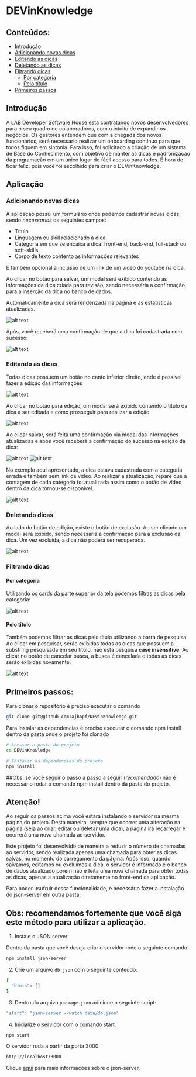 # DEVinKnowledge

## Conteúdos:

- [Introdução](#introdução)
- [Adicionando novas dicas](#adicionando-novas-dicas)
- [Editando as dicas](#editando-as-dicas)
- [Deletando as dicas](#deletando-dicas)
- [Filtrando dicas](#filtrando-dicas)
  * [Por categoria](#por-categoria)
  * [Pelo título](#pelo-título)
- [Primeiros passos](#primeiros-passos)


## Introdução

A LAB Developer Software House está contratando novos desenvolvedores para o seu quadro de colaboradores, com o intuito de expandir os negócios. Os gestores entendem que com a chegada dos novos funcionários, será necessário realizar um onboarding contínuo para que todos fiquem em sintonia. Para isso, foi solicitado a criação de um sistema de Base do Conhecimento, com objetivo de manter as dicas e padronização da programação em um único lugar de fácil acesso para todos. É hora de ficar feliz, pois você foi escolhido para criar o DEVinKnowledge.

## Aplicação

### Adicionando novas dicas
A aplicação possui um formulário onde podemos cadastrar novas dicas, sendo *necessários* os seguintes campos:
<ul>
  <li>Título</li>
  <li>Linguagem ou skill relacionado à dica</li>
  <li>Categoria em que se encaixa a dica: front-end, back-end, full-stack ou soft-skills</li>
  <li>Corpo de texto contento as informações relevantes</li>
</ul>

É também opcional a inclusão de um link de um vídeo do youtube na dica.

Ao clicar no botão para salvar, um modal será exibido contendo as informações da dica criada para revisão, sendo necessária a confirmação para a inserção da dica no banco de dados.

Automaticamente a dica será renderizada na página e as estatísticas atualizadas.

![alt text](https://github.com/ajhopf/DEVinKnowledge/blob/main/assets/images/readme/creating.JPG?raw=true)

Após, você receberá uma confirmação de que a dica foi cadastrada com sucesso:

![alt text](https://github.com/ajhopf/DEVinKnowledge/blob/main/assets/images/readme/create-succes.JPG?raw=true)

### Editando as dicas

Todas dicas possuem um botão no canto inferior direito, onde é possível fazer a edição das informações

![alt text](https://github.com/ajhopf/DEVinKnowledge/blob/main/assets/images/readme/edit-button.JPG?raw=true)

Ao clicar no botão para edição, um modal será exibido contendo o título da dica a ser editada e como prosseguir para realizar a edição

![alt text](https://github.com/ajhopf/DEVinKnowledge/blob/main/assets/images/readme/edit-modal.JPG?raw=true)

Ao clicar salvar, será feita uma confirmação via modal das informações atualizadas e após você receberá a confirmação do sucesso na edição da dica:

![alt text](https://github.com/ajhopf/DEVinKnowledge/blob/main/assets/images/readme/confirm-edit.JPG?raw=true)
![alt text](https://github.com/ajhopf/DEVinKnowledge/blob/main/assets/images/readme/edit-success.JPG?raw=true)

No exemplo aqui apresentado, a dica estava cadastrada com a categoria errada e também sem link de vídeo.
Ao realizar a atualização, repare que a contagem de cada categoria foi atualizada assim como o botão de vídeo dentro da dica tornou-se disponível.

![alt text](https://github.com/ajhopf/DEVinKnowledge/blob/main/assets/images/readme/edited-hint.JPG?raw=true)

### Deletando dicas

Ao lado do botão de edição, existe o botão de exclusão. Ao ser clicado um modal será exibido, sendo necessária a confirmação para a exclusão da dica. Um vez excluída, a dica não poderá ser recuperada.

![alt text](https://github.com/ajhopf/DEVinKnowledge/blob/main/assets/images/readme/confirm-delete.JPG?raw=true)

### Filtrando dicas

#### Por categoria

Utilizando os cards da parte superior da tela podemos filtras as dicas pela categoria:

![alt text](https://github.com/ajhopf/DEVinKnowledge/blob/main/assets/images/readme/category-filter.JPG?raw=true)

#### Pelo título

Também podemos filtrar as dicas pelo título utilizando a barra de pesquisa. Ao clicar em pesquisar, serão exibidas todas as dicas que possuem a substring pesquisada em seu título, não esta pesquisa **case insensitive**.
Ao clicar no botão de cancelar busca, a busca é cancelada e todas as dicas serão exibidas novamente.

![alt text](https://github.com/ajhopf/DEVinKnowledge/blob/main/assets/images/readme/title-filter.JPG?raw=true)


## Primeiros passos:

Para clonar o repositório é preciso executar o comando

```bash 
git clone git@github.com:ajhopf/DEVinKnowledge.git
```

Para instalar as dependencias é preciso executar o comando npm install dentro da pasta onde o projeto foi clonado

```bash
# Acessar a pasta do projeto
cd DEVinKnowledge

# Instalar as dependencias do projeto
npm install
```
##Obs: se você seguir o passo a passo a seguir (*recomendado*) não é necessário rodar o comando npm install dentro da pasta do projeto.

## Atenção!

Ao seguir os passos acima você estará instalando o servidor na mesma página do projeto. Desta maneira, sempre que ocorrer uma alteração na página (seja ao criar, editar ou deletar uma dica), a página irá recarregar e ocorrerá uma nova chamada ao servidor.

Este projeto foi desenvolvido de maneira a reduzir o número de chamadas ao servidor, sendo realizada apenas uma chamada para obter as dicas salvas, no momento do carregamento da página. Após isso, quando salvamos, editamos ou excluímos a dica, o servidor é informado e o banco de dados atualizado porém não é feita uma nova chamada para obter todas as dicas, apenas a atualização diretamente no front-end da aplicação.

Para poder usufruir dessa funcionalidade, é necessário fazer a instalação do json-server em outra pasta:

## Obs: recomendamos fortemente que você siga este método para utilizar a aplicação.

1) Instale o JSON server

Dentro da pasta que você deseja criar o servidor rode o seguinte comando:

```bash
npm install json-server
```

2) Crie um arquivo `db.json` com o seguinte conteúdo:

```bash
{
  "hints": []
}
```

3) Dentro do arquivo `package.json` adicione o seguinte script:

```bash
"start": "json-server --watch data/db.json"
```

4) Inicialize o servidor com o comando start:

```bash
npm start
```

O servidor roda a partir da porta 3000:

```bash
http://localhost:3000
```

Clique [aqui](https://github.com/typicode/json-server) para mais informações sobre o json-server.

